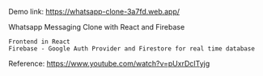 Demo link:
https://whatsapp-clone-3a7fd.web.app/

Whatsapp Messaging Clone with React and Firebase

```
Frontend in React
Firebase - Google Auth Provider and Firestore for real time database
```

Reference: https://www.youtube.com/watch?v=pUxrDcITyjg
